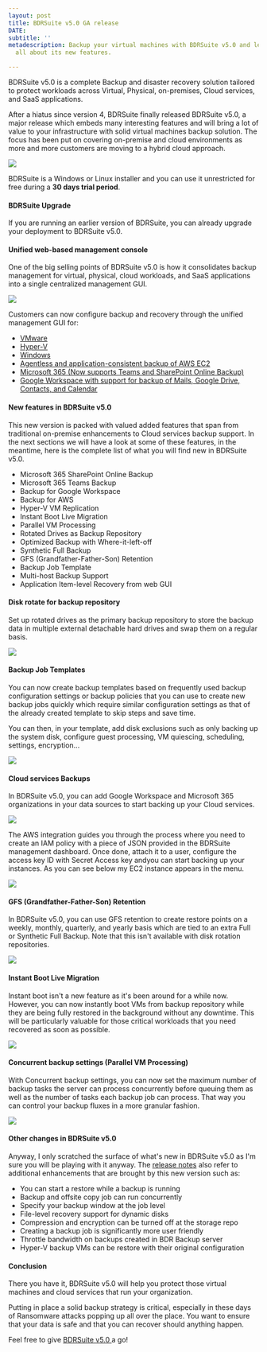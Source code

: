 ```yaml
---
layout: post
title: BDRSuite v5.0 GA release
DATE: 
subtitle: ''
metadescription: Backup your virtual machines with BDRSuite v5.0 and learn
  all about its new features.

---
```

BDRSuite v5.0 is a complete Backup and disaster recovery solution tailored to protect workloads across Virtual, Physical, on-premises, Cloud services, and SaaS applications.

After a hiatus since version 4, BDRSuite finally released BDRSuite v5.0, a major release which embeds many interesting features and will bring a lot of value to your infrastructure with solid virtual machines backup solution. The focus has been put on covering on-premise and cloud environments as more and more customers are moving to a hybrid cloud approach.

[![](/img/vembu5-1.png)](https://www.bdrsuite.com/vembu-bdr-suite-download/)

BDRSuite is a Windows or Linux installer and you can use it unrestricted for free during a **30 days trial period**.

#### BDRSuite Upgrade

If you are running an earlier version of BDRSuite, you can already upgrade your deployment to BDRSuite v5.0.

#### Unified web-based management console

One of the big selling points of BDRSuite v5.0 is how it consolidates backup management for virtual, physical, cloud workloads, and SaaS applications into a single centralized management GUI.

![](/img/vembu5-2.png)

Customers can now configure backup and recovery through the unified management GUI for:

* [VMware](https://www.bdrsuite.com/vmware-backup/)
* [Hyper-V](https://www.bdrsuite.com/hyper-v-backup/)
* [Windows](https://www.bdrsuite.com/windows-image-backup/)
* [Agentless and application-consistent backup of AWS EC2](https://www.bdrsuite.com/aws-backup/)
* [Microsoft 365 (Now supports Teams and SharePoint Online Backup)](https://www.bdrsuite.com/office-365-backup/)
* [Google Workspace with support for backup of Mails, Google Drive, Contacts, and Calendar](https://www.bdrsuite.com/google-workspace-backup/)

#### New features in BDRSuite v5.0

This new version is packed with valued added features that span from traditional on-premise enhancements to Cloud services backup support. In the next sections we will have a look at some of these features, in the meantime, here is the complete list of what you will find new in BDRSuite v5.0.

* Microsoft 365 SharePoint Online Backup
* Microsoft 365 Teams Backup
* Backup for Google Workspace
* Backup for AWS
* Hyper-V VM Replication
* Instant Boot Live Migration
* Parallel VM Processing
* Rotated Drives as Backup Repository
* Optimized Backup with Where-it-left-off
* Synthetic Full Backup
* GFS (Grandfather-Father-Son) Retention
* Backup Job Template
* Multi-host Backup Support
* Application Item-level Recovery from web GUI

#### Disk rotate for backup repository

Set up rotated drives as the primary backup repository to store the backup data in multiple external detachable hard drives and swap them on a regular basis.

![](/img/vmworld2021-7.png)

#### Backup Job Templates

You can now create backup templates based on frequently used backup configuration settings or backup policies that you can use to create new backup jobs quickly which require similar configuration settings as that of the already created template to skip steps and save time.

You can then, in your template, add disk exclusions such as only backing up the system disk, configure guest processing, VM quiescing, scheduling, settings, encryption...

![](/img/vmworld2021-8.png)

#### Cloud services Backups

In BDRSuite v5.0, you can add Google Workspace and Microsoft 365 organizations in your data sources to start backing up your Cloud services.

![](/img/vmworld2021-9.png)

The AWS integration guides you through the process where you need to create an IAM policy with a piece of JSON provided in the BDRSuite management dashboard. Once done, attach it to a user, configure the access key ID with Secret Access key andyou can start backing up your instances. As you can see below my EC2 instance appears in the menu.

![](/img/vmworld2021-10.png)

#### GFS (Grandfather-Father-Son) Retention

In BDRSuite v5.0, you can use GFS retention to create restore points on a weekly, monthly, quarterly, and yearly basis which are tied to an extra Full or Synthetic Full Backup. Note that this isn't available with disk rotation repositories.

![](/img/vmworld2021-11.png)

#### Instant Boot Live Migration

Instant boot isn't a new feature as it's been around for a while now. However, you can now instantly boot VMs from backup repository while they are being fully restored in the background without any downtime. This will be particularly valuable for those critical workloads that you need recovered as soon as possible.

![](/img/vmworld2021-12.png)

#### Concurrent backup settings (Parallel VM Processing)

With Concurrent backup settings, you can now set the maximum number of backup tasks the server can process concurrently before queuing them as well as the number of tasks each backup job can process. That way you can control your backup fluxes in a more granular fashion.

![](/img/vmworld2021-12-1.png)

#### Other changes in BDRSuite v5.0

Anyway, I only scratched the surface of what's new in BDRSuite v5.0 as I'm sure you will be playing with it anyway. The [release notes](https://www.bdrsuite.com/vembu-bdr-suite-release-notes/) also refer to additional enhancements that are brought by this new version such as:

* You can start a restore while a backup is running
* Backup and offsite copy job can run concurrently
* Specify your backup window at the job level
* File-level recovery support for dynamic disks
* Compression and encryption can be turned off at the storage repo
* Creating a backup job is significantly more user friendly
* Throttle bandwidth on backups created in BDR Backup server
* Hyper-V backup VMs can be restore with their original configuration

#### Conclusion

There you have it, BDRSuite v5.0 will help you protect those virtual machines and cloud services that run your organization. 

Putting in place a solid backup strategy is critical, especially in these days of Ransomware attacks popping up all over the place. You want to ensure that your data is safe and that you can recover should anything happen.

Feel free to give [BDRSuite v5.0 ]()a go!
